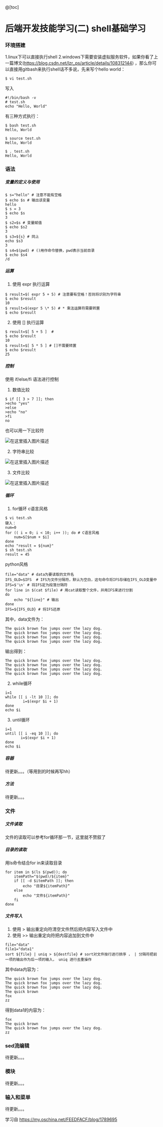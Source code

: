 @[toc]
# 后端开发技能学习(二) shell基础学习
### 环境搭建
1.linux下可以直接执行shell
2.windows下需要安装虚拟服务软件，如果你看了上一篇博文(https://blog.csdn.net/lzr_ps/article/details/108312144)
，那么你可以直接用gitbash来执行shell话不多说，先来写个hello world：
```
$ vi test.sh
```
写入
```
#!/bin/bash -v
# test.sh
echo "Hello, World"
```
有三种方式执行：
```
$ bash test.sh
Hello, World

$ source test.sh
Hello, World

$ . test.sh
Hello, World
```
### 语法
##### 变量的定义与使用
```
$ s="hello" # 注意不能有空格
$ echo $s # 输出该变量
hello
$ s = 3
$ echo $s
3
$ s2=$s # 变量赋值
$ echo $s2
3
$ s3=${s} # 同上
echo $s3
3
$ s4=$(pwd) # ()用作命令替换，pwd表示当前目录
$ echo $s4
/d
```
##### 运算
1. 使用 expr 执行运算
```
$ result=$( expr 5 + 5) # 注意要有空格！否则将识别为字符串
$ echo $result
10
$ result=$(expr 5 \* 5) # * 乘法运算符需要转置
$ echo $result
```
2. 使用 [] 执行运算
```
$ result=$[ 5 + 5 ]  # 
$ echo $result
10
$ result=$[ 5 * 5 ] # []不需要转置
$ echo $result
25
```
##### 控制
使用 if/else/fi 语法进行控制
1. 数值比较
```
$ if [[ 3 > 7 ]]; then 
>echo "yes"
>else
>echo "no"
>fi
no
```
也可以用一下比较符

![在这里插入图片描述](https://img-blog.csdnimg.cn/20200902172951998.png?x-oss-process=image/watermark,type_ZmFuZ3poZW5naGVpdGk,shadow_10,text_aHR0cHM6Ly9ibG9nLmNzZG4ubmV0L2x6cl9wcw==,size_16,color_FFFFFF,t_70#pic_center)


2. 字符串比较

![在这里插入图片描述](https://img-blog.csdnimg.cn/20200902173617484.png?x-oss-process=image/watermark,type_ZmFuZ3poZW5naGVpdGk,shadow_10,text_aHR0cHM6Ly9ibG9nLmNzZG4ubmV0L2x6cl9wcw==,size_16,color_FFFFFF,t_70#pic_center)


3. 文件比较

![在这里插入图片描述](https://img-blog.csdnimg.cn/20200902173628596.png?x-oss-process=image/watermark,type_ZmFuZ3poZW5naGVpdGk,shadow_10,text_aHR0cHM6Ly9ibG9nLmNzZG4ubmV0L2x6cl9wcw==,size_16,color_FFFFFF,t_70#pic_center)

##### 循环
1. for循环
c语言风格
```
$ vi test.sh
键入：
num=0
for (( i = 0; i < 10; i++ )); do # C语言风格
	num=$[$num + $i]
done
echo "result = ${num}"
$ sh test.sh
result = 45
```
python风格
```
file="data" # data为要读取的文件名
IFS_OLD=$IFS  # IFS为文件分隔符，默认为空白，这句命令将IFS存储在IFS_OLD变量中
IFS=$'\n' # 将IFS定为段落分隔符
for line in $(cat $file) # 用cat读取整个文件，并用IFS来进行分割
do
	echo "${line}" # 输出
done
IFS=${IFS_OLD} # 将IFS还原
```
其中，data文件为：
```
The quick brown fox jumps over the lazy dog.
The quick brown fox jumps over the lazy dog.
The quick brown fox jumps over the lazy dog.
The quick brown fox jumps over the lazy dog.
```
输出得到：
```
The quick brown fox jumps over the lazy dog.
The quick brown fox jumps over the lazy dog.
The quick brown fox jumps over the lazy dog.
The quick brown fox jumps over the lazy dog.
```
2. while循环
```
i=1
while [[ i -lt 10 ]]; do
		i=$(expr $i + 1)
done
echo $i
```
3. until循环
 ```
 i=1
until [[ i -eq 10 ]]; do
		i=$(expr $i + 1)
done
echo $i
 ```
##### 容器
 待更新。。。（等用到的时候再写hh）
 
##### 方法
待更新。。。
### 文件
##### 文件读取
文件的读取可以参考for循环那一节，这里就不赘叙了
##### 目录的读取
用ls命令结合for in来读取目录
```
for item in $(ls $(pwd)); do
	itemPath="$(pwd)/${item}"
	if [[ -d $itemPath ]]; then
		echo "目录${itemPath}“
	else
		echo "文件${itemPath}"
	fi
done
```
##### 文件写入 
1. 使用 > 输出重定向符清空文件然后把内容写入文件中
2. 使用 >> 输出重定向符把内容追加到文件中
```
file="data"
file1="data1"
sort ${file} | uniq > ${destfile} # sort对文件按行进行排序 ， | 分隔符把前一项的输出作为后一项的输入， uniq 进行去重操作
```
其中data内容为：
```
The quick brown fox jumps over the lazy dog.
The quick brown fox jumps over the lazy dog.
The quick brown fox jumps over the lazy dog.
The quick brown
fox
zz
```
得到data1的内容为：
```
fox
The quick brown
The quick brown fox jumps over the lazy dog.
zz
```
### sed流编辑
待更新。。。
### 模块
待更新。。。
### 输入和菜单
待更新。。。

学习自 https://my.oschina.net/FEEDFACF/blog/1789695
